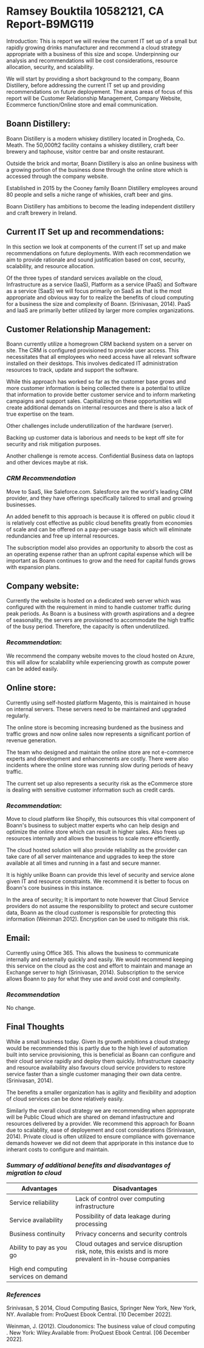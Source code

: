 # Ramsey Bouktila 10582121, CA Report-B9MG119 

Introduction: This is report we will review the current IT set up of a small but rapidly growing drinks manufacturer and recommend a cloud strategy appropriate with a business of this size and scope. Underpinning our analysis and recommendations will be cost considerations, resource allocation, security, and scalability. 

We will start by providing a short background to the company, Boann Distillery, before addressing the current IT set up and providing recommendations on future deployement. The areas areas of focus of this report will be Customer Relationship Management, Company Website, Ecommerce function/Online store and email communication. 

## **Boann Distillery:** 

Boann Distillery is a modern whiskey distillery located in Drogheda, Co. Meath. The 50,000ft2 facility contains a whiskey distillery, craft beer brewery and taphouse, visitor centre bar and onsite restaurant. 

Outside the brick and mortar, Boann Distillery is also an online business with a growing portion of the business done through the online store which is accessed through the company website. 

Established in 2015 by the Cooney family Boann Distillery employees around 80 people and sells a niche range of whiskies, craft beer and gins. 

Boann Distillery has ambitions to become the leading independent distillery and craft brewery in Ireland.

## **Current IT Set up and recommendations:** 

In this section we look at components of the current IT set up and make recommendations on future deployments. With each recommendation we aim to provide rationale and sound justification based on cost, security, scalability, and resource allocation. 

Of the three types of standard services available on the cloud, Infrastructure as a service (IaaS), Platform as a service (PaaS) and Software as a service (SaaS) we will focus primarily on SaaS as that is the most appropriate and obvious way for to realize the benefits of cloud computing for a business the size and complexity of Boann. (Srinivasan, 2014). PaaS and IaaS are primarily better utilized by larger more complex organizations.  

## **Customer Relationship Management**: 

Boann currently utilize a homegrown CRM backend system on a server on site. The CRM is configured provisioned to provide user access. This necessitates that all employees who need access have all relevant software installed on their desktops. This involves dedicated IT administration resources to track, update and support the software. 

While this approach has worked so far as the customer base grows and more customer information is being collected there is a potential to utilize that information to provide better customer service and to inform marketing campaigns and support sales. Capitializing on these opportunities will create additional demands on internal resources and there is also a lack of true expertise on the team. 

Other challenges include underutilization of the hardware (server). 

Backing up customer data is laborious and needs to be kept off site for security and risk mitigation purposes. 

Another challenge is remote access. Confidential Business data on laptops and other devices maybe at risk. 

### *CRM Recommendation* 

Move to SaaS, like Saleforce.com. Salesforce are the world's leading CRM provider, and they have offerings specifically tailored to small and growing businesses. 

An added benefit to this approach is because it is offered on public cloud it is relatively cost effective as public cloud benefits greatly from economies of scale and can be offered on a pay-per-usage basis which will eliminate redundancies and free up internal resources. 

The subscription model also provides an opportunity to absorb the cost as an operating expense rather than an upfront capital expense which will be important as Boann continues to grow and the need for capital funds grows with expansion plans. 

## **Company website:** 

Currently the website is hosted on a dedicated web server which was configured with the requirement in mind to handle customer traffic during peak periods. As Boann is a business with growth aspirations and a degree of seasonality, the servers are provisioned to accommodate the high traffic of the busy period. Therefore, the capacity is often underutilized.

### *Recommendation*: 

We recommend the company website moves to the cloud hosted on Azure, this will allow for scalability while experiencing growth as compute power can be added easily. 

## **Online store:**

Currently using self-hosted platform Magento, this is maintained in house on internal servers. These servers need to be maintained and upgraded regularly. 

The online store is becoming increasing burdened as the business and traffic grows and now online sales now represents a significant portion of revenue generation. 

The team who designed and maintain the online store are not e-commerce experts and development and enhancements are costly. There were also incidents where the online store was running slow during periods of heavy traffic.  

The current set up also represents a security risk as the eCommerce store is dealing with sensitive customer information such as credit cards. 

### *Recommendation*: 

Move to cloud platform like Shopify, this outsources this vital component of Boann's business to subject matter experts who can help design and optimize the online store which can result in higher sales. Also frees up resources internally and allows the business to scale more efficiently. 

The cloud hosted solution will also provide reliability as the provider can take care of all server maintenance and upgrades to keep the store available at all times and running in a fast and secure manner. 

It is highly unlike Boann can provide this level of security and service alone given IT and resource constraints. We recommend it is better to focus on Boann's core business in this instance. 

In the area of security; It is important to note however that Cloud Service providers do not assume the responsibility to protect and secure customer data, Boann as the cloud customer is responsible for protecting this information (Weinman 2012). Encryption can be used to mitigate this risk. 

## **Email:** 

Currently using Office 365. This allows the business to communicate internally and externally quickly and easily. We would recommend keeping this service on the cloud as the cost and effort to maintain and manage an Exchange server to high (Srinivasan, 2014). Subscription to the service allows Boann to pay for what they use and avoid cost and complexity. 

### *Recommendation* 

No change.

## **Final Thoughts** 

While a small business today. Given its growth ambitions a cloud strategy would be recommended this is partly due to the high level of automation built into service provisioning, this is beneficial as Boann can configure and their cloud service rapidly and deploy them quickly. Infrastructure capacity and resource availability also favours cloud service providers to restore service faster than a single customer managing their own data centre. (Srinivasan, 2014).

The benefits a smaller organization has is agility and flexibility and adoption of cloud services can be done relatively easily.

Similarly the overall cloud strategy we are recommending when approprate will be Public Cloud which are shared on demand infastructure and resources delivered by a provider. We recommend this approach for Boann due to scalablity, ease of deployement and cost considerations (Srinivasan, 2014). Private cloud is often utilized to ensure compliance with governance demands however we did not deem that appriporate in this instance due to inherant costs to configure and maintain. 

### *Summary of additional benefits and disadvantages of migration to cloud* 

Advantages   | Disadvantages 
------------- | -------------
Service reliability | Lack of control over computing infrastructure 
Service availability | Possibility of data leakage during processing
Business continuity   | Privacy concerns and security controls
Ability to pay as you go |Cloud outages and service disruption risk, note, this exists and is more prevalent in in-house companies
High end computing services on demand |


### *References* 

Srinivasan, S 2014, Cloud Computing Basics, Springer New York, New York, NY. Available from: ProQuest Ebook Central. [10 December 2022].

Weinman, J. (2012). Cloudonomics: The business value of cloud computing . New York: Wiley.Available from: ProQuest Ebook Central. [06 December 2022].





